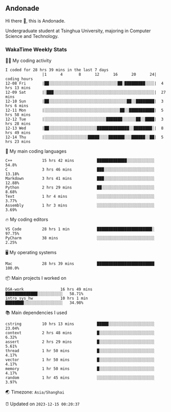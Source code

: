 ## Andonade

Hi there 👋, this is Andonade.

Undergraduate student at Tsinghua University, majoring in Computer Science and Technology.

### WakaTime Weekly Stats

🧑‍💻 My coding activity 

```text
I coded for 28 hrs 39 mins in the last 7 days
          		|1      4       8      12      16      20      24|	coding hours
12-08 Fri		|██░░░░░░░░░░░░░░░░░░░░░░░░░░░░░░██░█████████░░░░|	4 hrs 13 mins
12-09 Sat		|░███░░░░░░░░░░░░░░░░░░░░░░░░░░░░░░░░░░░░░░░░░░░░|	27 mins
12-10 Sun		|██░░░░░░░░░░░░░░░░░░░░░░░░░░░░░░░░░░██░░████████|	3 hrs 6 mins
12-11 Mon		|░░░░░░░░░░░░░░░░░░░░░░░░░░░░░░░░░██░░███████████|	5 hrs 58 mins
12-12 Tue		|░░░░░░░░░░░░░░░░░░░░░░░░░░░███████░░░░░░██░░████|	3 hrs 28 mins
12-13 Wed		|██░░░░░░░░░░░░░░░░░░░░░██████████████░░████████░|	8 hrs 49 mins
12-14 Thu		|░░░░░░░░░░░░░░░░░░░█████░░░░███████░░░██████░░██|	5 hrs 23 mins
```

🌱 My main coding languages 

```text
C++            	15 hrs 42 mins      	█████████████░░░░░░░░░░░░	54.8%
C              	3 hrs 46 mins       	███░░░░░░░░░░░░░░░░░░░░░░	13.18%
Markdown       	3 hrs 41 mins       	███░░░░░░░░░░░░░░░░░░░░░░	12.88%
Python         	2 hrs 29 mins       	██░░░░░░░░░░░░░░░░░░░░░░░	8.68%
Text           	1 hr 4 mins         	░░░░░░░░░░░░░░░░░░░░░░░░░	3.77%
Assembly       	1 hr 3 mins         	░░░░░░░░░░░░░░░░░░░░░░░░░	3.69%
```

🔥 My coding editors 

```text
VS Code        	28 hrs 1 min        	████████████████████████░	97.75%
PyCharm        	38 mins             	░░░░░░░░░░░░░░░░░░░░░░░░░	2.25%
```

🖥️ My operating systems 

```text
Mac            	28 hrs 39 mins      	█████████████████████████	100.0%
```

📦 Main projects I worked on 

```text
DSA-work            	16 hrs 49 mins      	██████████████░░░░░░░░░░░	58.71%
intro_sys_hw        	10 hrs 1 min        	████████░░░░░░░░░░░░░░░░░	34.98%
```

📚 Main dependencies I used 

```text
cstring        	10 hrs 13 mins      	█████░░░░░░░░░░░░░░░░░░░░	23.04%
context        	2 hrs 48 mins       	█░░░░░░░░░░░░░░░░░░░░░░░░	6.32%
assert         	2 hrs 29 mins       	█░░░░░░░░░░░░░░░░░░░░░░░░	5.61%
thread         	1 hr 50 mins        	█░░░░░░░░░░░░░░░░░░░░░░░░	4.17%
vector         	1 hr 50 mins        	█░░░░░░░░░░░░░░░░░░░░░░░░	4.17%
memory         	1 hr 50 mins        	█░░░░░░░░░░░░░░░░░░░░░░░░	4.17%
random         	1 hr 45 mins        	░░░░░░░░░░░░░░░░░░░░░░░░░	3.97%
```

🌏 Timezone: `Asia/Shanghai`

⏰ Updated on `2023-12-15 00:20:37`